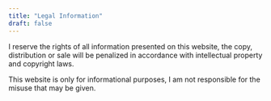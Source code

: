 ```yaml
---
title: "Legal Information"
draft: false
---
```


I reserve the rights of all information presented on this website, the copy, distribution or sale will be penalized in accordance with intellectual property and copyright laws.

This website is only for informational purposes, I am not responsible for the misuse that may be given.
